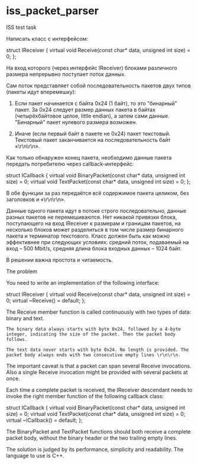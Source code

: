 # iss_packet_parser
ISS test task

Написать класс с интерфейсом:

struct IReceiver
{
	virtual void Receive(const char* data, unsigned int size) = 0;
};

На вход которого (через интерфейс IReceiver) блоками различного размера непрерывно поступает поток данных.

Сам поток представляет собой последовательность пакетов двух типов (пакеты идут вперемешку):

1. Если пакет начинается с байта 0x24 (1 байт), то это "бинарный" пакет. За 0x24 следует размер данных пакета в байтах (четырёхбайтовое целое, little endian), а затем сами данные. "Бинарный" пакет нулевого размера возможен.

2. Иначе (если первый байт в пакете не 0x24) пакет текстовый. Текстовый пакет заканчивается на последовательность байт «\r\n\r\n».

Как только обнаружен конец пакета, необходимо данные пакета передать потребителю через callback-интерфейс:

struct ICallback
{
	virtual void BinaryPacket(const char* data, unsigned int size) = 0;
	virtual void TextPacket(const char* data, unsigned int size) = 0;
};

В обе функции за раз передаётся всё содержимое пакета целиком, без заголовков и «\r\n\r\n».

Данные одного пакета идут в потоке строго последовательно, данные разных пакетов не перемешиваются. Нет никакой привязки блока, поступающего на вход IReceiver к размерам и границам пакетов, на несколько блоков может разделиться в том числе размер бинарного пакета и терминатор текстового.
Класс должен быть как можно эффективнее при следующих условиях: средний поток, подаваемый на вход – 500 Mbit/s, средняя длина блока входных данных – 1024 байт.

В решении важна простота и читаемость.

The problem

You need to write an implementation of the following interface:

struct IReceiver {
    virtual void Receive(const char* data, unsigned int size) = 0;
    virtual ~Receive() = default;
};

The Receive member function is called continuously with two types of data: binary and text.

    The binary data always starts with byte 0x24, followed by a 4-byte integer, indicating the size of the packet. Then the packet body follows.

    The text data never starts with byte 0x24. No length is provided. The packet body always ends with two consecutive empty lines \r\n\r\n.

The important caveat is that a packet can span several Receive invocations. Also a single Receive invocation might be provided with several packets at once.

Each time a complete packet is received, the IReceiver descendant needs to invoke the right member function of the following callback class:

struct ICallback {
    virtual void BinaryPacket(const char* data, unsigned int size) = 0;
    virtual void TextPacket(const char* data, unsigned int size) = 0;
    virtual ~ICallback() = default;
};

The BinaryPacket and TextPacket functions should both receive a complete packet body, without the binary header or the two trailing empty lines.

The solution is judged by its performance, simplicity and readability. The language to use is C++.